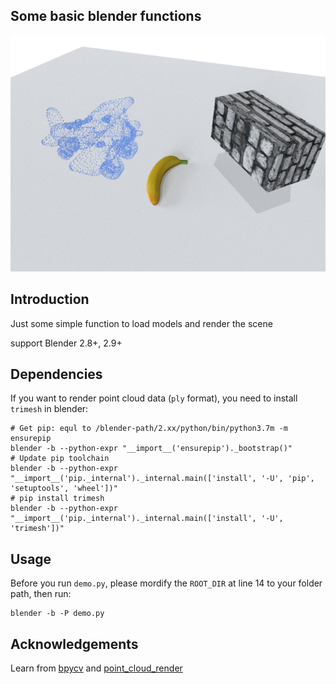 ## Some basic blender functions

![demo](./env_data/page.png)


## Introduction
Just some simple function to load models and render the scene

support Blender 2.8+, 2.9+

## Dependencies
If you want to render point cloud data (`ply` format), you need to install `trimesh` in blender:
```
# Get pip: equl to /blender-path/2.xx/python/bin/python3.7m -m ensurepip
blender -b --python-expr "__import__('ensurepip')._bootstrap()" 
# Update pip toolchain
blender -b --python-expr "__import__('pip._internal')._internal.main(['install', '-U', 'pip', 'setuptools', 'wheel'])"
# pip install trimesh
blender -b --python-expr "__import__('pip._internal')._internal.main(['install', '-U', 'trimesh'])"
```

## Usage

Before you run `demo.py`, please mordify the `ROOT_DIR` at line 14 to your folder path, then run: 

```
blender -b -P demo.py
```

## Acknowledgements
Learn from [bpycv](https://github.com/DIYer22/bpycv) and [point_cloud_render](https://github.com/itsumu/point_cloud_renderer)
